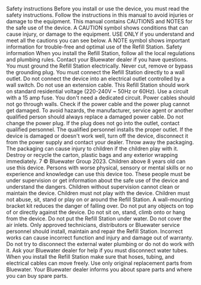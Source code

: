Safety instructions Before you install or use the device, you must read the safety instructions. Follow the instructions in this manual to avoid injuries or damage to the equipment. This manual contains CAUTIONS and NOTES for the safe use of the device. A CAUTION symbol shows conditions that can cause injury, or damage to the equipment. USE ONLY if you understand and meet all the cautions you can see below. A NOTE symbol shows important information for trouble-free and optimal use of the Refill Station. Safety information When you install the Refill Station, follow all the local regulations and plumbing rules. Contact your Bluewater dealer if you have questions. You must ground the Refill Station electrically. Never cut, remove or bypass the grounding plug. You must connect the Refill Station directly to a wall outlet. Do not connect the device into an electrical outlet controlled by a wall switch. Do not use an extension cable. This Refill Station should work on standard residential voltage (220-240V ~ 50Hz or 60Hz). Use a circuit with a 15 amp fuse. You don't need a dedicated circuit. Power cables should not go through walls. Check if the power cable and the power plug cannot get damaged. To avoid hazards,  the manufacturer, service agent or another qualified person should always replace a damaged power cable. Do not change the power plug. If the plug does not go into the outlet, contact qualified personnel. The qualified personnel installs the proper outlet. If the device is damaged or doesn't work well, turn off the device, disconnect it from the power supply and contact your dealer. Throw away the packaging. The packaging can cause injury to children if the children play with it. Destroy or recycle the carton, plastic bags and any exterior wrapping immediately. 7 © Bluewater Group 2023. Children above 8 years old can use this device. Persons with worse physical, sensory or mental skills or no experience and knowledge can use this device too. These people must be under supervision or get information about the safe use of the device and understand the dangers. Children without supervision cannot clean or maintain the device. Children must not play with the device. Children must not abuse, sit, stand or play on or around the Refill Station. A wall-mounting bracket kit reduces the danger of falling over. Do not put any objects on top of or directly against the device. Do not sit on, stand, climb onto or hang from the device. Do not put the Refill Station under water. Do not cover the air inlets. Only approved technicians, distributors or Bluewater service personnel should install, maintain and repair the Refill Station. Incorrect works can cause incorrect function and injury and damage out of warranty. Do not try to disconnect the external water plumbing or do not do work with it. Ask your Bluewater dealer for help if you must disconnect water tubes. When you install the Refill Station make sure that hoses, tubing, and electrical cables can move freely. Use only original replacement parts from Bluewater. Your Bluewater dealer informs you about spare parts and where you can buy spare parts.

